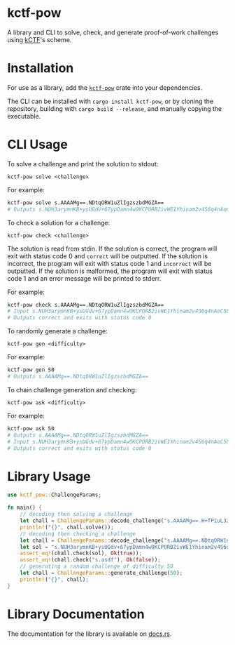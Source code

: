 # kctf-pow

A library and CLI to solve, check, and generate proof-of-work challenges using [kCTF](https://google.github.io/kctf/)'s scheme.

# Installation

For use as a library, add the [`kctf-pow`](https://crates.io/crates/kctf-pow) crate into your dependencies.

The CLI can be installed with `cargo install kctf-pow`, or by cloning the repository, building with `cargo build --release`, and manually copying the executable.

# CLI Usage

To solve a challenge and print the solution to stdout:
```
kctf-pow solve <challenge>
```
For example:
```bash
kctf-pow solve s.AAAAMg==.NDtqORW1uZlIgzszbdMGZA==
# Outputs s.NUH3arymnKB+ysUGdv+67ypDamn4wOKCPORB2ivWE1Yhinam2v4S6q4nAoC5LP97LScdVoq+NuFVF++Win5mNRYZS6bJAs8fk0h8XgvfcC/7JfmFISqeCIo/CIUgIucVAM+eGDjqitRULGXqIOyviJoJjW8DMouMRuJM/3eg/z18kutQHkX0N3sqPeF7Nzkk8S3Bs6aiHUORM30syUKYug==
```
To check a solution for a challenge:
```
kctf-pow check <challenge>
```
The solution is read from stdin. If the solution is correct, the program will exit with status code 0 and `correct` will be outputted. If the solution is incorrect, the program will exit with status code 1 and `incorrect` will be outputted. If the solution is malformed, the program will exit with status code 1 and an error message will be printed to stderr.

For example:
```bash
kctf-pow check s.AAAAMg==.NDtqORW1uZlIgzszbdMGZA==
# Input s.NUH3arymnKB+ysUGdv+67ypDamn4wOKCPORB2ivWE1Yhinam2v4S6q4nAoC5LP97LScdVoq+NuFVF++Win5mNRYZS6bJAs8fk0h8XgvfcC/7JfmFISqeCIo/CIUgIucVAM+eGDjqitRULGXqIOyviJoJjW8DMouMRuJM/3eg/z18kutQHkX0N3sqPeF7Nzkk8S3Bs6aiHUORM30syUKYug==
# Outputs correct and exits with status code 0
```

To randomly generate a challenge:
```
kctf-pow gen <difficulty>
```
For example:
```bash
kctf-pow gen 50
# Outputs s.AAAAMg==.NDtqORW1uZlIgzszbdMGZA==
```

To chain challenge generation and checking:
```
kctf-pow ask <difficulty>
```
For example:
```bash
kctf-pow ask 50
# Outputs s.AAAAMg==.NDtqORW1uZlIgzszbdMGZA==
# Input s.NUH3arymnKB+ysUGdv+67ypDamn4wOKCPORB2ivWE1Yhinam2v4S6q4nAoC5LP97LScdVoq+NuFVF++Win5mNRYZS6bJAs8fk0h8XgvfcC/7JfmFISqeCIo/CIUgIucVAM+eGDjqitRULGXqIOyviJoJjW8DMouMRuJM/3eg/z18kutQHkX0N3sqPeF7Nzkk8S3Bs6aiHUORM30syUKYug==
# Outputs correct and exits with status code 0
```

# Library Usage

```rust
use kctf_pow::ChallengeParams;

fn main() {
    // decoding then solving a challenge
    let chall = ChallengeParams::decode_challenge("s.AAAAMg==.H+fPiuL32DPbfN97cpd0nA==").unwrap();
    println!("{}", chall.solve());
    // decoding then checking a challenge
    let chall = ChallengeParams::decode_challenge("s.AAAAMg==.NDtqORW1uZlIgzszbdMGZA==").unwrap();
    let sol = "s.NUH3arymnKB+ysUGdv+67ypDamn4wOKCPORB2ivWE1Yhinam2v4S6q4nAoC5LP97LScdVoq+NuFVF++Win5mNRYZS6bJAs8fk0h8XgvfcC/7JfmFISqeCIo/CIUgIucVAM+eGDjqitRULGXqIOyviJoJjW8DMouMRuJM/3eg/z18kutQHkX0N3sqPeF7Nzkk8S3Bs6aiHUORM30syUKYug==";
    assert_eq!(chall.check(sol), Ok(true));
    assert_eq!(chall.check("s.asdf"), Ok(false));
    // generating a random challenge of difficulty 50
    let chall = ChallengeParams::generate_challenge(50);
    println!("{}", chall);
}
```

# Library Documentation

The documentation for the library is available on [docs.rs](https://docs.rs/kctf-pow).
